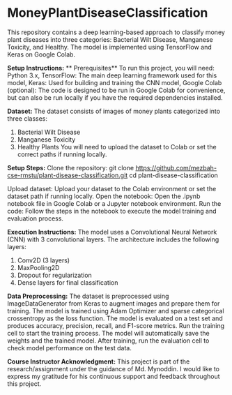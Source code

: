 # MoneyPlantDiseaseClassification
This repository contains a deep learning-based approach to classify money plant diseases into three categories: Bacterial Wilt Disease, Manganese Toxicity, and Healthy. The model is implemented using TensorFlow and Keras on Google Colab.

**Setup Instructions:**
 ** Prerequisites**
    To run this project, you will need:
    Python 3.x,
    TensorFlow: The main deep learning framework used for this model,
    Keras: Used for building and training the CNN model,
    Google Colab (optional): The code is designed to be run in Google Colab for convenience, but can also be run locally if you have the required dependencies installed.

**Dataset:**
The dataset consists of images of money plants categorized into three classes:
  1. Bacterial Wilt Disease
  2. Manganese Toxicity
  3. Healthy Plants
You will need to upload the dataset to Colab or set the correct paths if running locally.

**Setup Steps:**
Clone the repository:
git clone https://github.com/mezbah-cse-rmstu/plant-disease-classification.git
cd plant-disease-classification

Upload dataset: Upload your dataset to the Colab environment or set the dataset path if running locally.
Open the notebook: Open the .ipynb notebook file in Google Colab or a Jupyter notebook environment.
Run the code: Follow the steps in the notebook to execute the model training and evaluation process.

**Execution Instructions:**
The model uses a Convolutional Neural Network (CNN) with 3 convolutional layers. The architecture includes the following layers:
  1. Conv2D (3 layers)
  2. MaxPooling2D
  3. Dropout for regularization
  4. Dense layers for final classification

**Data Preprocessing:**
  The dataset is preprocessed using ImageDataGenerator from Keras to augment images and prepare them for training.
  The model is trained using Adam Optimizer and sparse categorical crossentropy as the loss function.
  The model is evaluated on a test set and produces accuracy, precision, recall, and F1-score metrics.
  Run the training cell to start the training process. The model will automatically save the weights and the trained model.
  After training, run the evaluation cell to check model performance on the test data.

**Course Instructor Acknowledgment:**
This project is part of the research/assignment under the guidance of Md. Mynoddin. I would like to express my gratitude for his continuous support and feedback throughout this project.
